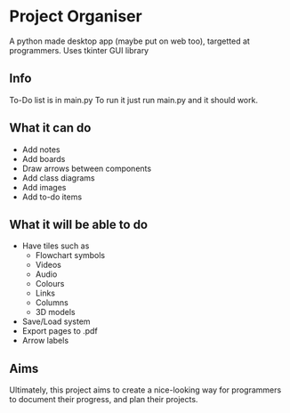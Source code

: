 # Project Organiser
A python made desktop app (maybe put on web too), targetted at programmers.
Uses tkinter GUI library

## Info
To-Do list is in main.py
To run it just run main.py and it should work.

## What it can do
- Add notes
- Add boards
- Draw arrows between components
- Add class diagrams
- Add images
- Add to-do items

## What it will be able to do
- Have tiles such as
  - Flowchart symbols
  - Videos
  - Audio
  - Colours
  - Links
  - Columns
  - 3D models
- Save/Load system
- Export pages to .pdf
- Arrow labels
  
## Aims
Ultimately, this project aims to create a nice-looking way for programmers to document their progress, and plan their projects.
